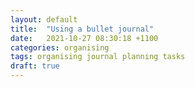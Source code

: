 ```yaml
---
layout: default
title:  "Using a bullet journal"
date:   2021-10-27 08:30:18 +1100
categories: organising
tags: organising journal planning tasks
draft: true
---
```



